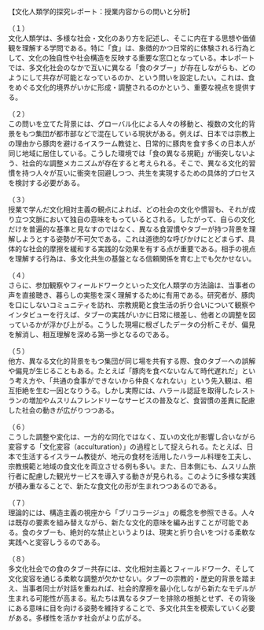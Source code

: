 【文化人類学的探究レポート：授業内容からの問いと分析】

（１）  
文化人類学は、多様な社会・文化のあり方を記述し、そこに内在する思想や価値観を理解する学問である。特に「食」は、象徴的かつ日常的に体験される行為として、文化の独自性や社会構造を反映する重要な窓口となっている。本レポートでは、多文化社会のなかで互いに異なる「食のタブー」が存在しながらも、どのようにして共存が可能となっているのか、という問いを設定したい。これは、食をめぐる文化的境界がいかに形成・調整されるのかという、重要な視点を提供する。

（２）  
この問いを立てた背景には、グローバル化による人々の移動と、複数の文化的背景をもつ集団が都市部などで混在している現状がある。例えば、日本では宗教上の理由から豚肉を避けるイスラーム教徒と、日常的に豚肉を食す多くの日本人が同じ地域に居住している。こうした環境では「食の異なる規範」が衝突しないよう、社会的な調整メカニズムが存在すると考えられる。そこで、異なる文化的習慣を持つ人々が互いに衝突を回避しつつ、共生を実現するための具体的プロセスを検討する必要がある。

（３）  
授業で学んだ文化相対主義の観点によれば、どの社会の文化や慣習も、それが成り立つ文脈において独自の意味をもっているとされる。したがって、自らの文化だけを普遍的な基準と見なすのではなく、異なる食習慣やタブーが持つ背景を理解しようとする姿勢が不可欠である。これは道徳的な呼びかけにとどまらず、具体的な社会的摩擦を緩和する実践的な効果を有する点が重要である。相手の視点を理解する行為は、多文化共生の基盤となる信頼関係を育む上でも欠かせない。

（４）  
さらに、参加観察やフィールドワークといった文化人類学の方法論は、当事者の声を直接聴き、暮らしの実態を深く理解するために有用である。研究者が、豚肉を口にしないコミュニティを訪れ、宗教規範と食生活の折り合いについて観察やインタビューを行えば、タブーの実践がいかに日常に根差し、他者との調整を図っているかが浮かび上がる。こうした現場に根ざしたデータの分析こそが、偏見を解消し、相互理解を深める第一歩となるのである。

（５）  
他方、異なる文化的背景をもつ集団が同じ場を共有する際、食のタブーへの誤解や偏見が生じることもある。たとえば「豚肉を食べないなんて時代遅れだ」という考え方や、「共通の食事ができないから仲良くなれない」という先入観は、相互拒絶を生む一因となりうる。しかし実際には、ハラール認証を取得したレストランの増加やムスリムフレンドリーなサービスの普及など、食習慣の差異に配慮した社会の動きが広がりつつある。

（６）  
こうした調整や変化は、一方的な同化ではなく、互いの文化が影響し合いながら変容する「文化変容（acculturation）」の過程として捉えられる。たとえば、日本で生活するイスラーム教徒が、地元の食材を活用したハラール料理を工夫し、宗教規範と地域の食文化を両立させる例も多い。また、日本側にも、ムスリム旅行者に配慮した観光サービスを導入する動きが見られる。このように多様な実践が積み重なることで、新たな食文化の形が生まれつつあるのである。

（７）  
理論的には、構造主義の視座から「ブリコラージュ」の概念を参照できる。人々は既存の要素を組み替えながら、新たな文化的意味を編み出すことが可能である。食のタブーも、絶対的な禁止というよりは、現実と折り合いをつける柔軟な実践へと変容しうるのである。

（８）  
多文化社会での食のタブー共存には、文化相対主義とフィールドワーク、そして文化変容を通じる柔軟な調整が欠かせない。タブーの宗教的・歴史的背景を踏まえ、当事者同士が対話を重ねれば、社会的摩擦を最小化しながら新たなモデルが生まれる可能性が高まる。私たちは異なるタブーを排除の根拠とせず、その背後にある意味に目を向ける姿勢を維持することで、多文化共生を模索していく必要がある。多様性を活かす社会がより広がる。